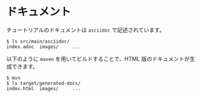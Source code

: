 <!--
  Copyright 2018 Yahoo Japan Corporation.
  Licensed under the terms of the MIT license.
  See LICENSE in the project root.
-->
# ドキュメント

チュートリアルのドキュメントは `asciidoc` で記述されています。

```
$ ls src/main/asciidoc/
index.adoc  images/     ...
```

以下のように `maven` を用いてビルドすることで、HTML 版のドキュメントが生成できます。

```
$ mvn
$ ls target/generated-docs/
index.html  images/     ...
```